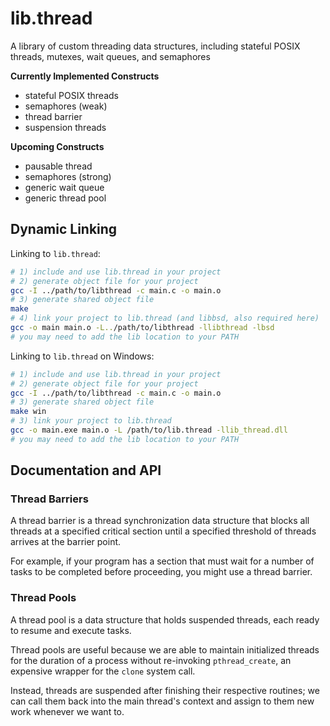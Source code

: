 # lib.thread

A library of custom threading data structures, including stateful POSIX threads, mutexes, wait queues, and semaphores

**Currently Implemented Constructs**

- stateful POSIX threads
- semaphores (weak)
- thread barrier
- suspension threads

**Upcoming Constructs**

- pausable thread
- semaphores (strong)
- generic wait queue
- generic thread pool

## Dynamic Linking

Linking to `lib.thread`:

```bash
# 1) include and use lib.thread in your project
# 2) generate object file for your project
gcc -I ../path/to/libthread -c main.c -o main.o
# 3) generate shared object file
make
# 4) link your project to lib.thread (and libbsd, also required here)
gcc -o main main.o -L../path/to/libthread -llibthread -lbsd
# you may need to add the lib location to your PATH
```

Linking to `lib.thread` on Windows:

```bash
# 1) include and use lib.thread in your project
# 2) generate object file for your project
gcc -I ../path/to/libthread -c main.c -o main.o
# 3) generate shared object file
make win
# 3) link your project to lib.thread
gcc -o main.exe main.o -L /path/to/lib.thread -llib_thread.dll
# you may need to add the lib location to your PATH
```

## Documentation and API

### Thread Barriers

A thread barrier is a thread synchronization data structure that blocks all threads at a specified critical section until a specified threshold of threads arrives at the barrier point.

For example, if your program has a section that must wait for a number of tasks to be completed before proceeding, you might use a thread barrier.

### Thread Pools

A thread pool is a data structure that holds suspended threads, each ready to resume and execute tasks.

Thread pools are useful because we are able to maintain initialized threads for the duration of a process without re-invoking `pthread_create`, an expensive wrapper for the `clone` system call.

Instead, threads are suspended after finishing their respective routines; we can call them back into the main thread's context and assign to them new work whenever we want to.
